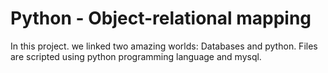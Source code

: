 # Python - Object-relational mapping
In this project. we linked two amazing worlds: Databases and python.
Files are scripted using python programming language and mysql.

